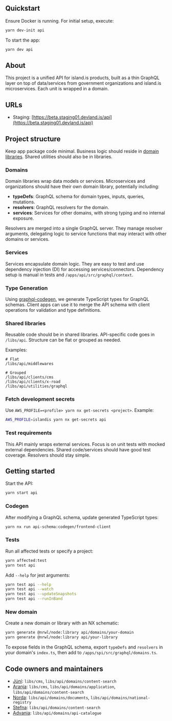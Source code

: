 ## Quickstart

Ensure Docker is running. For initial setup, execute:

```bash
yarn dev-init api
```

To start the app:

```bash
yarn dev api
```

## About

This project is a unified API for island.is products, built as a thin GraphQL layer on top of data/services from government organizations and island.is microservices. Each unit is wrapped in a domain.

## URLs

- Staging: [https://beta.staging01.devland.is/api](https://beta.staging01.devland.is/api)

## Project structure

Keep app package code minimal. Business logic should reside in [domain libraries](https://github.com/island-is/island.is/tree/main/libs/api/domains). Shared utilities should also be in libraries.

### Domains

Domain libraries wrap data models or services. Microservices and organizations should have their own domain library, potentially including:

- **typeDefs**: GraphQL schema for domain types, inputs, queries, mutations.
- **resolvers**: GraphQL resolvers for the domain.
- **services**: Services for other domains, with strong typing and no internal exposure.

Resolvers are merged into a single GraphQL server. They manage resolver arguments, delegating logic to service functions that may interact with other domains or services.

### Services

Services encapsulate domain logic. They are easy to test and use dependency injection (DI) for accessing services/connectors. Dependency setup is manual in tests and `/apps/api/src/graphql/context`.

### Type Generation

Using [graphql-codegen](https://graphql-code-generator.com/), we generate TypeScript types for GraphQL schemas. Client apps can use it to merge the API schema with client operations for validation and type definitions.

### Shared libraries

Reusable code should be in shared libraries. API-specific code goes in `/libs/api`. Structure can be flat or grouped as needed.

Examples:

```text
# Flat
/libs/api/middlewares

# Grouped
/libs/api/clients/cms
/libs/api/clients/x-road
/libs/api/utilities/graphql
```

### Fetch development secrets

Use `AWS_PROFILE=<profile> yarn nx get-secrets <project>`. Example:

```bash
AWS_PROFILE=islandis yarn nx get-secrets api
```

### Test requirements

This API mainly wraps external services. Focus is on unit tests with mocked external dependencies. Shared code/services should have good test coverage. Resolvers should stay simple.

## Getting started

Start the API:

```bash
yarn start api
```

### Codegen

After modifying a GraphQL schema, update generated TypeScript types:

```bash
yarn nx run api-schema:codegen/frontend-client
```

### Tests

Run all affected tests or specify a project:

```bash
yarn affected:test
yarn test api
```

Add `--help` for jest arguments:

```bash
yarn test api --help
yarn test api --watch
yarn test api --updateSnapshots
yarn test api --runInBand
```

### New domain

Create a new domain or library with an NX schematic:

```bash
yarn generate @nrwl/node:library api/domains/your-domain
yarn generate @nrwl/node:library api/your-library
```

To expose fields in the GraphQL schema, export `typeDefs` and `resolvers` in your domain's `index.ts`, then add to `/apps/spi/src/graphql/domains.ts`.

## Code owners and maintainers

- [Júní](https://github.com/orgs/island-is/teams/juni/members): `libs/cms`, `libs/api/domains/content-search`
- [Aranja](https://github.com/orgs/island-is/teams/aranja/members): `libs/cms`, `libs/api/domains/application`, `libs/api/domains/content-search`
- [Norda](https://github.com/orgs/island-is/teams/norda/members): `libs/api/domains/documents`, `libs/api/domains/national-registry`
- [Stefna](https://github.com/orgs/island-is/teams/stefna/members): `libs/api/domains/content-search`
- [Advania](https://github.com/orgs/island-is/teams/advania/members): `libs/api/domains/api-catalogue`